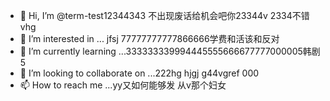 - 👋 Hi, I’m @term-test12344343  不出现废话给机会吧你23344v  2334不错vhg
- 👀 I’m interested in ...   jfsj  77777777777866666学费和活该和反对
- 🌱 I’m currently learning ...333333339994445555666677777000005韩剧5
- 💞️ I’m looking to collaborate on ...222hg hjgj g44vgref  000
- 📫 How to reach me ...yy又如何能够发 从v那个妇女

<!---
term-test123/term-test123 is a ✨ special ✨ repository because its `README.md` (this file) appears on your GitHub profile.
You can click the Preview link to take a look at your changes.
--->
